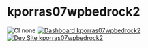 # kporras07wpbedrock2

![CI none](https://img.shields.io/badge/ci-none-orange.svg)
[![Dashboard kporras07wpbedrock2](https://img.shields.io/badge/dashboard-kporras07wpbedrock2-yellow.svg)](https://dashboard.pantheon.io/sites/4905ff84-d462-4344-bf89-d2f5dcfda32e#dev/code)
[![Dev Site kporras07wpbedrock2](https://img.shields.io/badge/site-kporras07wpbedrock2-blue.svg)](http://dev-kporras07wpbedrock2.pantheonsite.io/)